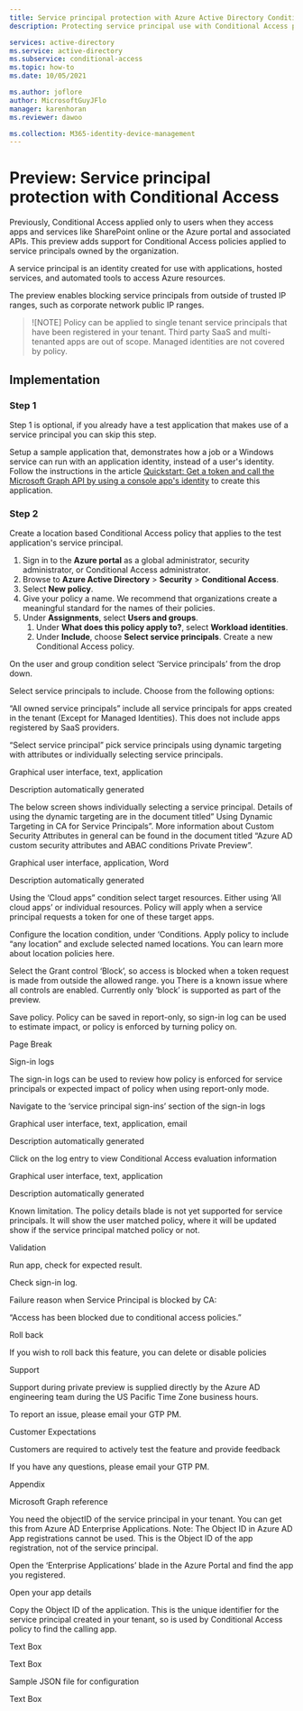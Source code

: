 ```yaml
---
title: Service principal protection with Azure Active Directory Conditional Access
description: Protecting service principal use with Conditional Access policies

services: active-directory
ms.service: active-directory
ms.subservice: conditional-access
ms.topic: how-to
ms.date: 10/05/2021

ms.author: joflore
author: MicrosoftGuyJFlo
manager: karenhoran
ms.reviewer: dawoo

ms.collection: M365-identity-device-management
---
```

# Preview: Service principal protection with Conditional Access

Previously, Conditional Access applied only to users when they access apps and services like SharePoint online or the Azure portal and associated APIs. This preview adds support for Conditional Access policies applied to service principals owned by the organization. 

A service principal is an identity created for use with applications, hosted services, and automated tools to access Azure resources.

The preview enables blocking service principals from outside of trusted IP ranges, such as corporate network public IP ranges. 

> ![NOTE]
> Policy can be applied to single tenant service principals that have been registered in your tenant. 
> Third party SaaS and multi-tenanted apps are out of scope. 
> Managed identities are not covered by policy. 

## Implementation

### Step 1

Step 1 is optional, if you already have a test application that makes use of a service principal you can skip this step.

Setup a sample application that, demonstrates how a job or a Windows service can run with an application identity, instead of a user's identity. Follow the instructions in the article [Quickstart: Get a token and call the Microsoft Graph API by using a console app's identity](../develop/quickstart-v2-netcore-daemon.md) to create this application.

### Step 2 

Create a location based Conditional Access policy that applies to the test application's service principal.

1. Sign in to the **Azure portal** as a global administrator, security administrator, or Conditional Access administrator.
1. Browse to **Azure Active Directory** > **Security** > **Conditional Access**.
1. Select **New policy**.
1. Give your policy a name. We recommend that organizations create a meaningful standard for the names of their policies.
1. Under **Assignments**, select **Users and groups**.
   1. Under **What does this policy apply to?**, select **Workload identities**.
   1. Under **Include**, choose **Select service principals**.
Create a new Conditional Access policy.  

On the user and group condition select ‘Service principals’ from the drop down. 

Select service principals to include. Choose from the following options: 

“All owned service principals” include all service principals for apps created in the tenant (Except for Managed Identities). This does not include apps registered by SaaS providers. 

“Select service principal” pick service principals using dynamic targeting with attributes or individually selecting service principals. 

Graphical user interface, text, application

Description automatically generated 

 

The below screen shows individually selecting a service principal. Details of using the dynamic targeting are in the document titled” Using Dynamic Targeting in CA for Service Principals”. More information about Custom Security Attributes in general can be found in the document titled “Azure AD custom security attributes and ABAC conditions Private Preview”. 

Graphical user interface, application, Word

Description automatically generated 

 

Using the ‘Cloud apps” condition select target resources. Either using ‘All cloud apps’ or individual resources. Policy will apply when a service principal requests a token for one of these target apps. 

Configure the location condition, under ‘Conditions. Apply policy to include “any location” and exclude selected named locations. You can learn more about location policies here.  

Select the Grant control ‘Block’, so access is blocked when a token request is made from outside the allowed range. you There is a known issue where all controls are enabled. Currently only ‘block’ is supported as part of the preview. 

Save policy. Policy can be saved in report-only, so sign-in log can be used to estimate impact, or policy is enforced by turning policy on. 

Page Break
 

Sign-in logs 

The sign-in logs can be used to review how policy is enforced for service principals or expected impact of policy when using report-only mode.  

Navigate to the ‘service principal sign-ins’ section of the sign-in logs 

Graphical user interface, text, application, email

Description automatically generated 

 

Click on the log entry to view Conditional Access evaluation information 

Graphical user interface, text, application

Description automatically generated 

Known limitation. The policy details blade is not yet supported for service principals. It will show the user matched policy, where it will be updated show if the service principal matched policy or not. 

Validation 

Run app, check for expected result. 

Check sign-in log. 

Failure reason when Service Principal is blocked by CA: 

“Access has been blocked due to conditional access policies.” 

Roll back 

If you wish to roll back this feature, you can delete or disable policies  

Support 

Support during private preview is supplied directly by the Azure AD engineering team during the US Pacific Time Zone business hours. 

To report an issue, please email your GTP PM. 

Customer Expectations 

Customers are required to actively test the feature and provide feedback  

If you have any questions, please email your GTP PM. 


 

Appendix 

Microsoft Graph reference 

You need the objectID of the service principal in your tenant. You can get this from Azure AD Enterprise Applications. Note: The Object ID in Azure AD App registrations cannot be used. This is the Object ID of the app registration, not of the service principal.  

Open the ‘Enterprise Applications’ blade in the Azure Portal and find the app you registered.  

Open your app details 

Copy the Object ID of the application. This is the unique identifier for the service principal created in your tenant, so is used by Conditional Access policy to find the calling app. 

 

Text Box 

Text Box 

Sample JSON file for configuration 

Text Box 

 

 